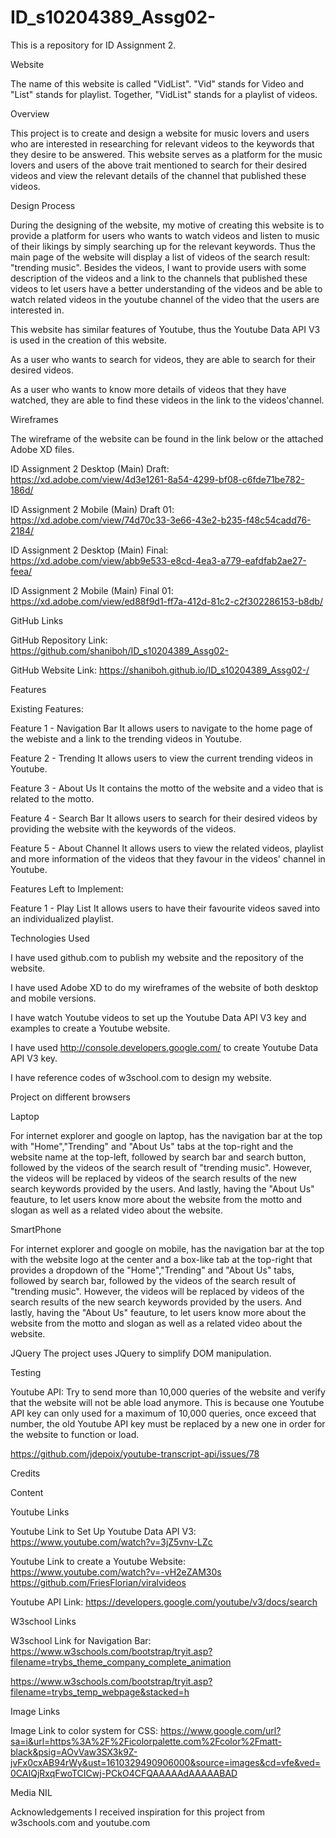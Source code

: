 # ID_s10204389_Assg02-

This is a repository for ID Assignment 2.

Website

The name of this website is called "VidList". "Vid" stands for Video and "List" stands for playlist.
Together, "VidList" stands for a playlist of videos.


Overview

This project is to create and design a website for music lovers and users who are interested in researching for relevant videos to the keywords that they desire to be answered. This website serves as a platform for the music lovers and users of the above trait mentioned to search for their desired videos and view the relevant details of the channel that published these videos. 


Design Process

During the designing of the website, my motive of creating this website is to provide a platform for users who wants to watch videos and listen to music of their likings by simply searching up for the relevant keywords. Thus the main page of the website will display a list of videos of the search result: "trending music". Besides the videos, I want to provide users with some description of the videos and a link to the channels that published these videos to let users have a better understanding of the videos and be able to watch related videos in the youtube channel of the video that the users are interested in.

This website has similar features of Youtube, thus the Youtube Data API V3 is used in the creation of this website.

As a user who wants to search for videos, they are able to search for their desired videos.

As a user who wants to know more details of videos that they have watched, they are able to find these videos in the link to the videos'channel.


Wireframes

The wireframe of the website can be found in the link below or the attached Adobe XD files.

ID Assignment 2 Desktop (Main) Draft:
https://xd.adobe.com/view/4d3e1261-8a54-4299-bf08-c6fde71be782-186d/

ID Assignment 2 Mobile (Main) Draft 01:
https://xd.adobe.com/view/74d70c33-3e66-43e2-b235-f48c54cadd76-2184/

ID Assignment 2 Desktop (Main) Final:
https://xd.adobe.com/view/abb9e533-e8cd-4ea3-a779-eafdfab2ae27-feea/

ID Assignment 2 Mobile (Main) Final 01:
https://xd.adobe.com/view/ed88f9d1-ff7a-412d-81c2-c2f302286153-b8db/



GitHub Links

GitHub Repository Link:
https://github.com/shaniboh/ID_s10204389_Assg02-

GitHub Website Link:
https://shaniboh.github.io/ID_s10204389_Assg02-/


Features

Existing Features:

Feature 1 - Navigation Bar
It allows users to navigate to the home page of the webiste and a link to the trending videos in Youtube.

Feature 2 - Trending
It allows users to view the current trending videos in Youtube.

Feature 3 - About Us
It contains the motto of the website and a video that is related to the motto.

Feature 4 - Search Bar
It allows users to search for their desired videos by providing the website with the keywords of the videos.

Feature 5 - About Channel
It allows users to view the related videos, playlist and more information of the videos that they favour in the videos' channel in Youtube.


Features Left to Implement:

Feature 1 - Play List
It allows users to have their favourite videos saved into an individualized playlist.


Technologies Used

I have used github.com to publish my website and the repository of the website.

I have used Adobe XD to do my wireframes of the website of both desktop and mobile versions.

I have watch Youtube videos to set up the Youtube Data API V3 key and examples to create a Youtube website.

I have used http://console.developers.google.com/ to create Youtube Data API V3 key.

I have reference codes of w3school.com to design my website.


Project on different browsers

Laptop

For internet explorer and google on laptop, has the navigation bar at the top with "Home","Trending" and "About Us" tabs at the top-right and the website name at the top-left, followed by search bar and search button, followed by the videos of the search result of "trending music". However, the videos will be replaced by videos of the search results of the new search keywords provided by the users. And lastly, having the "About Us" feauture, to let users know more about the website from the motto and slogan as well as a related video about the website.

SmartPhone

For internet explorer and google on mobile, has the navigation bar at the top with the website logo at the center and a box-like tab at the top-right that provides a dropdown of the "Home","Trending" and "About Us" tabs, followed by search bar, followed by the videos of the search result of "trending music". However, the videos will be replaced by videos of the search results of the new search keywords provided by the users. And lastly, having the "About Us" feauture, to let users know more about the website from the motto and slogan as well as a related video about the website.


JQuery
The project uses JQuery to simplify DOM manipulation.


Testing

Youtube API:
Try to send more than 10,000 queries of the website and verify that the website will not be able load anymore.
This is because one Youtube API key can only used for a maximum of 10,000 queries, once exceed that number, the old Youtube API key must be replaced by a new one in order for the website to function or load.

https://github.com/jdepoix/youtube-transcript-api/issues/78


Credits

Content

Youtube Links

Youtube Link to Set Up Youtube Data API V3:
https://www.youtube.com/watch?v=3jZ5vnv-LZc

Youtube Link to create a Youtube Website:
https://www.youtube.com/watch?v=-vH2eZAM30s
https://github.com/FriesFlorian/viralvideos

Youtube API Link:
https://developers.google.com/youtube/v3/docs/search

W3school Links

W3school Link for Navigation Bar:
https://www.w3schools.com/bootstrap/tryit.asp?filename=trybs_theme_company_complete_animation

https://www.w3schools.com/bootstrap/tryit.asp?filename=trybs_temp_webpage&stacked=h

Image Links

Image Link to color system for CSS:
https://www.google.com/url?sa=i&url=https%3A%2F%2Ficolorpalette.com%2Fcolor%2Fmatt-black&psig=AOvVaw3SX3k9Z-jvFx0cxAB94rWy&ust=1610329490906000&source=images&cd=vfe&ved=0CAIQjRxqFwoTCICwj-PCkO4CFQAAAAAdAAAAABAD

Media
NIL

Acknowledgements
I received inspiration for this project from w3schools.com and youtube.com